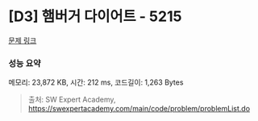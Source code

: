 # [D3] 햄버거 다이어트 - 5215 

[문제 링크](https://swexpertacademy.com/main/code/problem/problemDetail.do?contestProbId=AWT-lPB6dHUDFAVT) 

### 성능 요약

메모리: 23,872 KB, 시간: 212 ms, 코드길이: 1,263 Bytes



> 출처: SW Expert Academy, https://swexpertacademy.com/main/code/problem/problemList.do